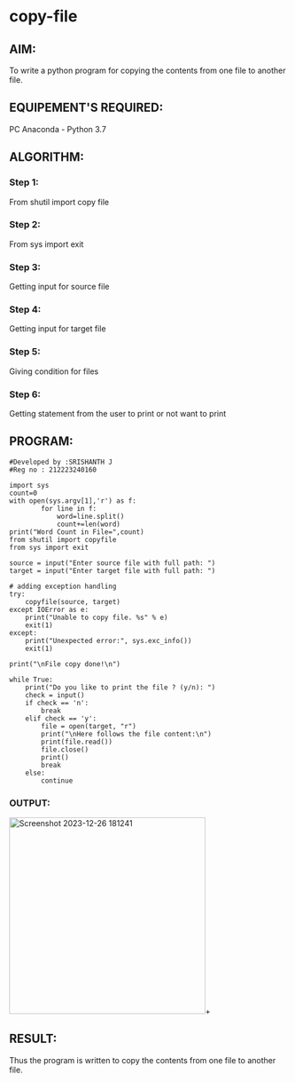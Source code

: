 # copy-file
## AIM:
To write a python program for copying the contents from one file to another file.
## EQUIPEMENT'S REQUIRED: 
PC
Anaconda - Python 3.7
## ALGORITHM: 
### Step 1:

From shutil import copy file

### Step 2: 

 From sys import exit
 
### Step 3:

Getting input for source file

### Step 4:  

Getting input for target file

### Step 5: 

Giving condition for files

### Step 6:

Getting statement from the user to print or not want to print
## PROGRAM:
```
#Developed by :SRISHANTH J
#Reg no : 212223240160

import sys
count=0
with open(sys.argv[1],'r') as f:
        for line in f:
            word=line.split()
            count+=len(word)
print("Word Count in File=",count)
from shutil import copyfile
from sys import exit

source = input("Enter source file with full path: ")
target = input("Enter target file with full path: ")

# adding exception handling
try:
    copyfile(source, target)
except IOError as e:
    print("Unable to copy file. %s" % e)
    exit(1)
except:
    print("Unexpected error:", sys.exc_info())
    exit(1)

print("\nFile copy done!\n")

while True:
    print("Do you like to print the file ? (y/n): ")
    check = input()
    if check == 'n':
        break
    elif check == 'y':
        file = open(target, "r")
        print("\nHere follows the file content:\n")
        print(file.read())
        file.close()
        print()
        break
    else:
        continue
```


### OUTPUT:
<img width="354" alt="Screenshot 2023-12-26 181241" src="https://github.com/srishanth2006/copy-file/assets/150319470/199f26db-6ee7-4c3d-bbfa-a32ba78bb886">+



## RESULT:
Thus the program is written to copy the contents from one file to another file.
